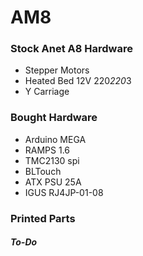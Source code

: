 # AM8
  
### Stock Anet A8 Hardware
- Stepper Motors  
- Heated Bed 12V 220*220*3  
- Y Carriage  
  
### Bought Hardware
- Arduino MEGA  
- RAMPS 1.6  
- TMC2130 spi  
- BLTouch  
- ATX PSU 25A  
- IGUS RJ4JP-01-08  
  
### Printed Parts
##### To-Do

